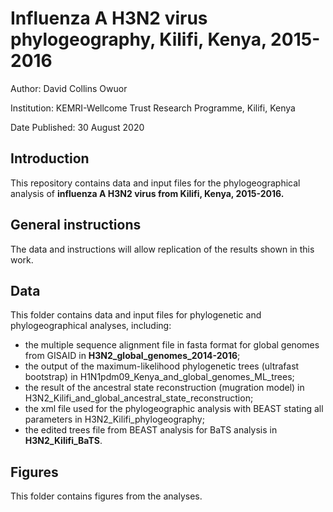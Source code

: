 # Influenza A H3N2 virus phylogeography, Kilifi, Kenya, 2015-2016

Author:	David Collins Owuor

Institution:	KEMRI-Wellcome Trust Research Programme, Kilifi, Kenya

Date Published: 30 August 2020

## Introduction

This repository contains data and input files for the phylogeographical analysis of **influenza A H3N2 virus from Kilifi, Kenya, 2015-2016.**

## General instructions

The data and instructions will allow replication of the results shown in this work.

## Data

This folder contains data and input files for phylogenetic and phylogeographical analyses,
including:

* the multiple sequence alignment file in fasta format for global genomes from GISAID in **H3N2_global_genomes_2014-2016**;
* the output of the maximum-likelihood phylogenetic trees (ultrafast bootstrap) in H1N1pdm09_Kenya_and_global_genomes_ML_trees;
* the result of the ancestral state reconstruction (mugration model) in H3N2_Kilifi_and_global_ancestral_state_reconstruction;   
* the xml file used for the phylogeographic analysis with BEAST stating all parameters in H3N2_Kilifi_phylogeography;
* the edited trees file from BEAST analysis for BaTS analysis in **H3N2_Kilifi_BaTS**.

##	Figures

This folder contains figures from the analyses.
